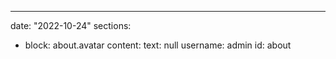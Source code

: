 ---
date: "2022-10-24"
sections:

- block: about.avatar
  content:
    text: null
    username: admin
  id: about


